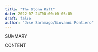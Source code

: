 ```yaml
---
title: "The Stone Raft"
date: 2022-07-24T00:00:00-05:00
draft: false
author: "José Saramago/Giovanni Pontiero"
---
```


SUMMARY

<!--more-->

CONTENT